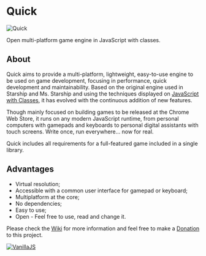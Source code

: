 Quick
=====
![Quick](http://dgsprb.github.io/games/quick.png)

Open multi-platform game engine in JavaScript with classes.

## About
Quick aims to provide a multi-platform, lightweight, easy-to-use engine to be used on game development, focusing in performance, quick development and maintainability. Based on the original engine used in Starship and Ms. Starship and using the techniques displayed on [JavaScript with Classes](http://diogoschneider.github.io/JavaScript%20with%20Classes.pdf), it has evolved with the continuous addition of new features.

Though mainly focused on building games to be released at the Chrome Web Store, it runs on any modern JavaScript runtime, from personal computers with gamepads and keyboards to personal digital assistants with touch screens. Write once, run everywhere... now for real.

Quick includes all requirements for a full-featured game included in a single library.

## Advantages
  * Virtual resolution;
  * Accessible with a common user interface for gamepad or keyboard;
  * Multiplatform at the core;
  * No dependencies;
  * Easy to use;
  * Open - Feel free to use, read and change it.

Please check the [Wiki](https://github.com/dgsprb/quick/wiki) for more information and feel free to make a [Donation](https://www.paypal.com/cgi-bin/webscr?cmd=_s-xclick&hosted_button_id=RX68AM9GBY5U8) to this project.

[![VanillaJS](http://vanilla-js.com/assets/button.png)](http://vanilla-js.com)
